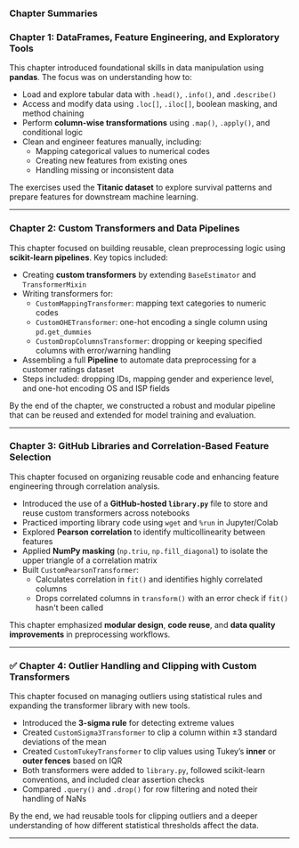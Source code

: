 ### Chapter Summaries

### Chapter 1: DataFrames, Feature Engineering, and Exploratory Tools

This chapter introduced foundational skills in data manipulation using **pandas**. The focus was on understanding how to:

- Load and explore tabular data with `.head()`, `.info()`, and `.describe()`
- Access and modify data using `.loc[]`, `.iloc[]`, boolean masking, and method chaining
- Perform **column-wise transformations** using `.map()`, `.apply()`, and conditional logic
- Clean and engineer features manually, including:
  - Mapping categorical values to numerical codes
  - Creating new features from existing ones
  - Handling missing or inconsistent data

The exercises used the **Titanic dataset** to explore survival patterns and prepare features for downstream machine learning.

---

### Chapter 2: Custom Transformers and Data Pipelines

This chapter focused on building reusable, clean preprocessing logic using **scikit-learn pipelines**. Key topics included:

- Creating **custom transformers** by extending `BaseEstimator` and `TransformerMixin`
- Writing transformers for:
  - `CustomMappingTransformer`: mapping text categories to numeric codes
  - `CustomOHETransformer`: one-hot encoding a single column using `pd.get_dummies`
  - `CustomDropColumnsTransformer`: dropping or keeping specified columns with error/warning handling
- Assembling a full **Pipeline** to automate data preprocessing for a customer ratings dataset
- Steps included: dropping IDs, mapping gender and experience level, and one-hot encoding OS and ISP fields

By the end of the chapter, we constructed a robust and modular pipeline that can be reused and extended for model training and evaluation.

---

### Chapter 3: GitHub Libraries and Correlation-Based Feature Selection

This chapter focused on organizing reusable code and enhancing feature engineering through correlation analysis.

- Introduced the use of a **GitHub-hosted `library.py`** file to store and reuse custom transformers across notebooks
- Practiced importing library code using `wget` and `%run` in Jupyter/Colab
- Explored **Pearson correlation** to identify multicollinearity between features
- Applied **NumPy masking** (`np.triu`, `np.fill_diagonal`) to isolate the upper triangle of a correlation matrix
- Built `CustomPearsonTransformer`:
  - Calculates correlation in `fit()` and identifies highly correlated columns
  - Drops correlated columns in `transform()` with an error check if `fit()` hasn't been called

This chapter emphasized **modular design**, **code reuse**, and **data quality improvements** in preprocessing workflows.

---

### ✅ Chapter 4: Outlier Handling and Clipping with Custom Transformers

This chapter focused on managing outliers using statistical rules and expanding the transformer library with new tools.

- Introduced the **3-sigma rule** for detecting extreme values
- Created `CustomSigma3Transformer` to clip a column within ±3 standard deviations of the mean
- Created `CustomTukeyTransformer` to clip values using Tukey’s **inner** or **outer fences** based on IQR
- Both transformers were added to `library.py`, followed scikit-learn conventions, and included clear assertion checks
- Compared `.query()` and `.drop()` for row filtering and noted their handling of NaNs

By the end, we had reusable tools for clipping outliers and a deeper understanding of how different statistical thresholds affect the data.

---

